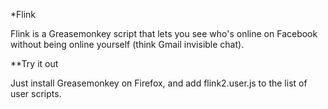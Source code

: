 *Flink

Flink is a Greasemonkey script that lets you see who's online on Facebook 
without being online yourself (think Gmail invisible chat).

**Try it out

Just install Greasemonkey on Firefox, and add flink2.user.js to the list of
user scripts. 

